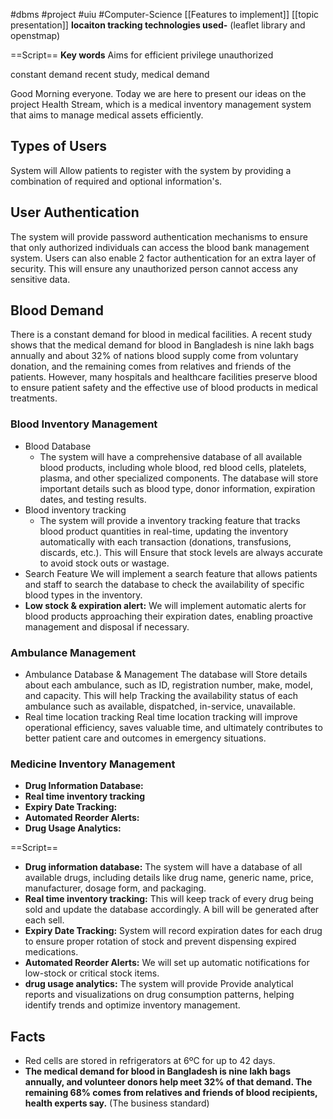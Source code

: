 #dbms #project #uiu #Computer-Science 
[[Features to implement]]
[[topic presentation]]
**locaiton tracking technologies used-**
(leaflet library and openstmap)

==Script==
**Key words**
Aims for efficient
privilege
unauthorized

constant demand
recent study, medical demand



Good Morning everyone. Today we are here to present our ideas on the project Health Stream, which is a medical inventory management system that aims to manage medical assets efficiently.
## Types of Users

System will Allow patients to register with the system by providing a combination of required and optional information's.
## User Authentication
The system will provide password authentication mechanisms to ensure that only authorized individuals can access the blood bank management system. Users can also enable 2 factor authentication for an extra layer of security. This will ensure any unauthorized person cannot access any sensitive data.
## Blood Demand
There is a constant demand for blood in medical facilities. A recent study shows that the medical demand for blood in Bangladesh is nine lakh bags annually and about 32% of nations blood supply come from voluntary donation, and the remaining comes from relatives and friends of the patients. However, many hospitals and healthcare facilities preserve blood to ensure patient safety and the effective use of blood products in medical treatments.

### Blood Inventory Management
- Blood Database
	- The system will have a comprehensive database of all available blood products, including whole blood, red blood cells, platelets, plasma, and other specialized components. The database will store important details such as blood type, donor information, expiration dates, and testing results.
- Blood inventory tracking
	- The system will provide a inventory tracking feature that tracks blood product quantities in real-time, updating the inventory automatically with each transaction (donations, transfusions, discards, etc.). This will Ensure that stock levels are always accurate to avoid stock outs or wastage.
- Search Feature
	 We will implement a search feature that allows patients and staff to search the database to check the availability of specific blood types in the inventory.
- **Low stock & expiration alert:**
	We will implement automatic alerts for blood products approaching their expiration dates, enabling proactive management and disposal if necessary.
	
### Ambulance Management
- Ambulance Database & Management
	The database will Store details about each ambulance, such as ID, registration number, make, model, and capacity.
	This will help Tracking the availability status of each ambulance such as available, dispatched, in-service, unavailable.
- Real time location tracking 
	Real time location tracking will improve operational efficiency, saves valuable time, and ultimately contributes to better patient care and outcomes in emergency situations.
### Medicine Inventory Management
- **Drug Information Database:**
- **Real time inventory tracking**
- **Expiry Date Tracking:**
- **Automated Reorder Alerts:**
- **Drug Usage Analytics:**

==Script==
- **Drug information database:** The system will have a database of all available drugs, including details like drug name, generic name, price, manufacturer, dosage form, and packaging.
- **Real time inventory tracking:** This will keep track of every drug being sold and update the database accordingly. A bill will be generated after each sell.  
- **Expiry Date Tracking:** System will record expiration dates for each drug to ensure proper rotation of stock and prevent dispensing expired medications.
- **Automated Reorder Alerts:** We will set up automatic notifications for low-stock or critical stock items.
- **drug usage analytics:**	The system will provide Provide analytical reports and visualizations on drug consumption patterns, helping identify trends and optimize inventory management. 
## Facts
- Red cells are stored in refrigerators at 6ºC for up to 42 days.
- **The medical demand for blood in Bangladesh is nine lakh bags annually, and volunteer donors help meet 32% of that demand. The remaining 68% comes from relatives and friends of blood recipients, health experts say.** (The business standard)